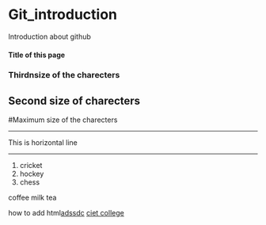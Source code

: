 # Git_introduction
Introduction about github
#### Title of this page
### Thirdnsize of the charecters
## Second size of charecters
#Maximum size of the charecters

*** 
This is horizontal line
***
1. cricket
2. hockey
3. chess

 coffee
 milk
 tea

 how to add html[adssdc](https://apssdc.in)
 [ciet college](https://www.cahlapathiengg.ac.in/
 )

